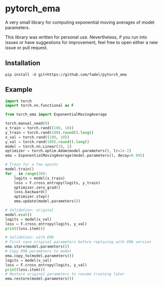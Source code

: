 # pytorch_ema

A very small library for computing exponential moving averages of model
parameters.

This library was written for personal use. Nevertheless, if you run into issues
or have suggestions for improvement, feel free to open either a new issue or
pull request.

## Installation

```
pip install -U git+https://github.com/fadel/pytorch_ema
```

## Example

```python
import torch
import torch.nn.functional as F

from torch_ema import ExponentialMovingAverage

torch.manual_seed(0)
x_train = torch.rand((100, 10))
y_train = torch.rand(100).round().long()
x_val = torch.rand((100, 10))
y_val = torch.rand(100).round().long()
model = torch.nn.Linear(10, 2)
optimizer = torch.optim.Adam(model.parameters(), lr=1e-2)
ema = ExponentialMovingAverage(model.parameters(), decay=0.995)

# Train for a few epochs
model.train()
for _ in range(20):
    logits = model(x_train)
    loss = F.cross_entropy(logits, y_train)
    optimizer.zero_grad()
    loss.backward()
    optimizer.step()
    ema.update(model.parameters())

# Validation: original
model.eval()
logits = model(x_val)
loss = F.cross_entropy(logits, y_val)
print(loss.item())

# Validation: with EMA
# First save original parameters before replacing with EMA version
ema.store(model.parameters())
# Copy EMA parameters to model
ema.copy_to(model.parameters())
logits = model(x_val)
loss = F.cross_entropy(logits, y_val)
print(loss.item())
# Restore original parameters to resume training later
ema.restore(model.parameters())
```
